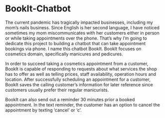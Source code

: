 # BookIt-Chatbot
The current pandemic has tragically impacted businesses, including my mom’s nails business. Since English is her second language, I have noticed sometimes my mom miscommunicates with her customers either in person or while taking appointments over the phone. That’s why I’m going to dedicate this project to building a chatbot that can take appointment bookings via phone.  I name this chatbot BookIt.  BookIt focuses on cosmetics domain, specifically manicures and pedicures.

In order to succeed taking a cosmetics appointment from a customer, BookIt is capable of responding to requests about what services the shop has to offer as well as telling prices, staff availability, operation hours and location.  After successfully scheduling an appointment for a customer, BookIt saves the calling customer’s information for later reference since customers usually prefer their regular manicurists. 

BookIt can also send out a reminder 30 minutes prior a booked appointment. In the text reminder, the customer has an option to cancel the appointment by texting ‘cancel’ or ‘c’.


